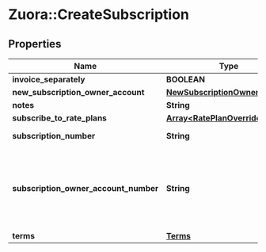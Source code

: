 # Zuora::CreateSubscription

## Properties
Name | Type | Description | Notes
------------ | ------------- | ------------- | -------------
**invoice_separately** | **BOOLEAN** |  | [optional] 
**new_subscription_owner_account** | [**NewSubscriptionOwnerAccount**](NewSubscriptionOwnerAccount.md) |  | [optional] 
**notes** | **String** |  | [optional] 
**subscribe_to_rate_plans** | [**Array&lt;RatePlanOverride&gt;**](RatePlanOverride.md) |  | [optional] 
**subscription_number** | **String** | The subscription number for the new subscription. | [optional] 
**subscription_owner_account_number** | **String** | The subscription owner account number this subscription will be created under. It can be either the subscriptionOwnerAccountNumber or the newSubscriptionOwnerAccount info provided. It will return an error if both are specified.  | [optional] 
**terms** | [**Terms**](Terms.md) |  | [optional] 


